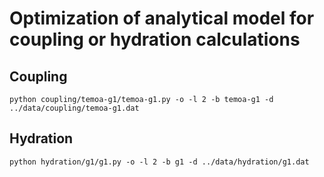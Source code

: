 # Optimization of analytical model for coupling or hydration calculations

## Coupling
```
python coupling/temoa-g1/temoa-g1.py -o -l 2 -b temoa-g1 -d ../data/coupling/temoa-g1.dat
```

## Hydration
```
python hydration/g1/g1.py -o -l 2 -b g1 -d ../data/hydration/g1.dat
```
